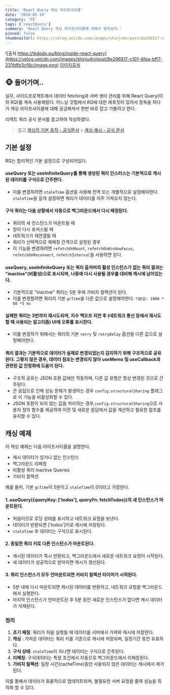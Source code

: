```yaml
---
title: 'React Query 캐싱 라이프사이클'
date: '2024-05-19'
category: 'FE'
tags: ['reactQuery']
summary: 'React Query 캐싱 라이프사이클에 대해서 알아보자.'
pinned: false
thumbnailUrl: https://velog.velcdn.com/images/shinju4n/post/8e296517-c101-4fea-bff7-231fdfb3cf8c/image.png
---
```


![출처 https://tkdodo.eu/blog/inside-react-query](https://velog.velcdn.com/images/shinju4n/post/8e296517-c101-4fea-bff7-231fdfb3cf8c/image.png)
[이미지출처](https://tkdodo.eu/blog/inside-react-query)

## 🐵 들어가며..

실무, 사이드프로젝트에서 데이터 fetching과 서버 생타 관리를 위해 React Query(이하 RQ)를 계속 사용해왔다.
어느날 깃헙에서 RQ에 대한 레포짓이 있어서 정독을 하다가 캐싱 라이프사이클에 대해 궁금해져서 한번 바로 잡고 가볼려고 한다.

리액트 쿼리 공식 문서를 참고하여 작성하였다.

> 참고
> [캐싱의 기본 동작 - 공식문서](https://tanstack.com/query/latest/docs/framework/react/guides/important-defaults?from=reactQueryV3) > [캐싱 예시 - 공식 문서](https://tanstack.com/query/latest/docs/framework/react/guides/caching?from=reactQueryV3)

## 기본 설정

RQ는 합리적인 기본 설정으로 구성되어있다.

#### useQuery 또는 useInfiniteQuery를 통해 생성된 쿼리 인스터스는 기본적으로 캐시된 데이터를 구식으로 간주한다.

- 이를 변경하려면 `staleTime` 옵션을 사용해 전역 또는 개별적으로 설정해야한다. `staleTime`을 길게 설정하면 쿼리가 데이터를 자주 가져오지 않는다.

#### 구식 쿼리는 다음 상황에서 자동으로 백그라운드에서 다시 패칭된다.

- 쿼리의 새 인스턴스가 마운트될 때
- 창이 다시 포커스될 때
- 네트워크가 재연결될 때
- 쿼리가 선택적으로 재페칭 간격으로 설정된 경우
- 이 기능을 변경하려면 `refetchOnMount`, `refetchOnWindowFocus`, `refetchOnReconnect`, `refetchInterval`을 사용하면 된다.

#### useQuery, useInfiniteQuery 또는 쿼리 옵저버의 활성 인스턴스가 없는 쿼리 결과는 "inactive"(비활성)으로 표시되며, 나중에 다시 사용될 경우를 대비해 캐시에 남아있는다.

- 기본적으로 "inactive" 쿼리는 5분 후에 가비지 컬렉션이 된다.
- 이를 변경할려면 쿼리의 기본 `gcTime`을 다른 값으로 설정해야한다. `기본값: 1000 * 60 *5 ms`

#### 실패한 쿼리는 3번까지 재시도되며, 지수 백오프 지연 후 (네트워크 통신 등에서 재시도 할 때 사용되는 알고리즘) UI에 오류를 표시한다.

- 이를 변경하기 위해서는 쿼리의 기본 `retry` 및 `retryDelay` 옵션을 다른 값으로 설정해야한다.

#### 쿼리 결과는 기본적으로 데이터가 실제로 변경되었는지 감지하기 위해 구조적으로 공유된다. 그렇지 않은 경우, 데이터 참조는 변경되지 않아 useMemo 및 useCallback과 관련된 값 안정화에 도움이 된다.

- 구조적 공유는 JSON 호환 값에만 작동하며, 다른 값 유형은 항상 변경된 것으로 간주된다.
- 큰 응답으로 인해 성능 문제가 발생하는 경우 `config.structuralSharing` 플래그로 이 기능을 비활성화할 수 있다.
- JSON 호환이 되지 않는 값을 처리하는 경우,`config.structuralSharing`으로 사용자 정의 함수를 제공하여 이전 및 새로운 응답에서 값을 계산하고 필요한 참조를 유지할 수 있다.

## 캐싱 예제

이 캐싱 예제는 다음 라이프사이클을 설명한다.

- 캐시 데이터가 있거나 없는 인스턴스
- 백그라운드 리페칭
- 비활성 쿼리 Inactive Queries
- 가비지 컬렉션

예를 들어, 기본 `gcTime`이 5분이고 `staleTime`이 0이라고 가정한다.

#### 1. useQuery({queryKey: ['todos'], queryFn: fetchTodos})의 새 인스턴스가 마운트된다.

- 처음이므로 로딩 상태를 표시하고 네트워크 요청을 보낸다.
- 데이터가 반환되면 ['todos']키로 캐시에 저장된다.
- `staleTime` 후 데이터는 구식으로 표시된다.

#### 2. 동일한 쿼리 키로 다른 인스턴스가 마운트된다.

- 캐시된 데이터가 즉시 반환되고, 백그라운드에서 새로운 네트워크 요청이 시작된다.
- 새 데이터가 성공적으로 받아지면 캐시가 갱신된다.

#### 3. 쿼리 인스턴스가 모두 언마운트되면 카비지 컬렉션 타이머가 시작된다.

- 5분 내에 다시 마운트되면 캐시된 데이터를 반환하고, 네트워크 요청을 백그라운드에서 실행한다.
- 마지막 인스턴스가 언마운트된 후 5분 동안 새로운 인스턴스가 없다면 캐시 데이터가 삭제된다.

### 정리

1. **초기 페칭**: 쿼리가 처음 실행될 때 데이터를 서버에서 가져와 캐시에 저장한다.
2. **캐싱** : 가져온 데이터는 쿼리 키를 기준으로 캐시에 저장되며, 일정기간 동안 유효하다.
3. **구식 상태**: `staleTime`이 지나면 데이터는 구식으로 간주된다.
4. **리페칭**: 구식데이터는 특정 조건에서 자동으로 백그라운드에서 리페칭된다.
5. **가비지 컬렉션**: 일정 시간(cacheTime)동안 사용되지 않은 데이터는 캐시에서 제거된다.

이를 통해서 데이터가 효율적으로 업데이트되며, 불필요한 서버 요청을 줄여 성능을 최적화 할 수 있다.
